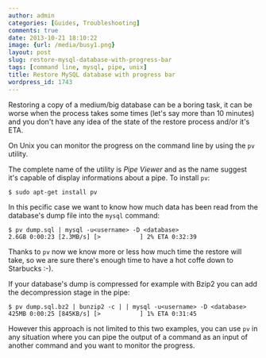 ```yaml
---
author: admin
categories: [Guides, Troubleshooting]
comments: true
date: 2013-10-21 18:10:22
image: {url: /media/busy1.png}
layout: post
slug: restore-mysql-database-with-progress-bar
tags: [command line, mysql, pipe, unix]
title: Restore MySQL database with progress bar
wordpress_id: 1743
---
```


Restoring a copy of a medium/big database can be a boring task, it can be worse when the process takes some times (let's say more than 10 minutes) and you don't have any idea of the state of the restore process and/or it's ETA.

On Unix you can monitor the progress on the command line by using the `pv` utility.

<!-- more -->

The complete name of the utility is _Pipe Viewer_ and as the name suggest it's capable of display informations about a pipe. To install `pv`:




    $ sudo apt-get install pv




In this pecific case we want to know how much data has been read from the database's dump file into the `mysql` command:




    $ pv dump.sql | mysql -u<username> -D <database>
    2.6GB 0:00:23 [2.3MB/s] [>           ] 2% ETA 0:32:39




Thanks to `pv` now we know more or less how much time the restore will take, so we are sure there's enough time to have a hot coffe down to Starbucks :-).

If your database's dump is compressed for example with Bzip2 you can add the decompression stage in the pipe:




    $ pv dump.sql.bz2 | bunzip2 -c | | mysql -u<username> -D <database>
    425MB 0:00:25 [845KB/s] [>           ] 1% ETA 0:31:45




However this approach is not limited to this two examples, you can use `pv` in any situation where you can pipe the output of a command as an input of another command and you want to monitor the progress.
